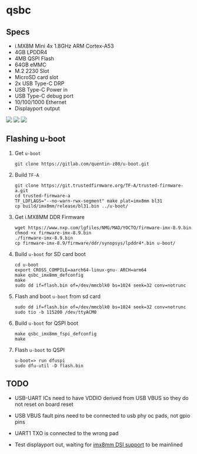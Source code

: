 # qsbc

## Specs

- i.MX8M Mini 4x 1.8GHz ARM Cortex-A53
- 4GB LPDDR4
- 4MB QSPI Flash
- 64GB eMMC
- M.2 2230 Slot
- MicroSD card slot
- 2x USB Type-C DRP
- USB Type-C Power in
- USB Type-C debug port
- 10/100/1000 Ethernet
- Displayport output

![](img/qsbc_top.png)
![](img/qsbc_bottom.png)
![](img/qsbc_top_blank.png)

## Flashing u-boot

1. Get `u-boot`

    ```
    git clone https://gitlab.com/quentin-z80/u-boot.git
    ```

2. Build `TF-A`

    ```
    git clone https://git.trustedfirmware.org/TF-A/trusted-firmware-a.git
    cd trusted-firmware-a
    TF_LDFLAGS="--no-warn-rwx-segment" make plat=imx8mm bl31
    cp build/imx8mm/release/bl31.bin ../u-boot/
    ```

3. Get i.MX8MM DDR Firmware

    ```
    wget https://www.nxp.com/lgfiles/NMG/MAD/YOCTO/firmware-imx-8.9.bin
    chmod +x firmware-imx-8.9.bin
    ./firmware-imx-8.9.bin
    cp firmware-imx-8.9/firmware/ddr/synopsys/lpddr4*.bin u-boot/
    ```

4. Build `u-boot` for SD card boot

    ```
    cd u-boot
    export CROSS_COMPILE=aarch64-linux-gnu- ARCH=arm64
    make qsbc_imx8mm_defconfig
    make
    sudo dd if=flash.bin of=/dev/mmcblk0 bs=1024 seek=32 conv=notrunc
    ```

5. Flash and boot `u-boot` from sd card

    ```
    sudo dd if=flash.bin of=/dev/mmcblk0 bs=1024 seek=32 conv=notrunc
    sudo tio -b 115200 /dev/ttyACM0
    ```

6. Build `u-boot` for QSPI boot

    ```
    make qsbc_imx8mm_fspi_defconfig
    make
    ```

7. Flash `u-boot` to QSPI

    ```
    u-boot=> run dfuspi
    sudo dfu-util -D flash.bin
    ```

## TODO

- USB-UART ICs need to have VDDIO derived from USB VBUS so they do not reset
on board reset

- USB VBUS fault pins need to be connected to usb phy oc pads, not gpio pins

- UART1 TXO is connected to the wrong pad

- Test displayport out, waiting for [imx8mm DSI support](https://lore.kernel.org/linux-arm-kernel/CAMty3ZC9TtnupJKF4LA9e-jnYMux28u4Pn3femJZXi4ogV+drA@mail.gmail.com/T/) to be mainlined
